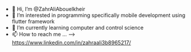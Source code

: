 - 👋 Hi, I’m @ZahrAliAbouelkheir
- 👀 I’m interested in programming specifically mobile development using flutter framework 
- 🌱 I’m currently learning computer and control science
- 📫 How to reach me ... --> https://www.linkedin.com/in/zahraali3b8965217/


<!---
zahraaliloutfi/zahraaliloutfi is a ✨ special ✨ repository because its `README.md` (this file) appears on your GitHub profile.
You can click the Preview link to take a look at your changes.
--->
